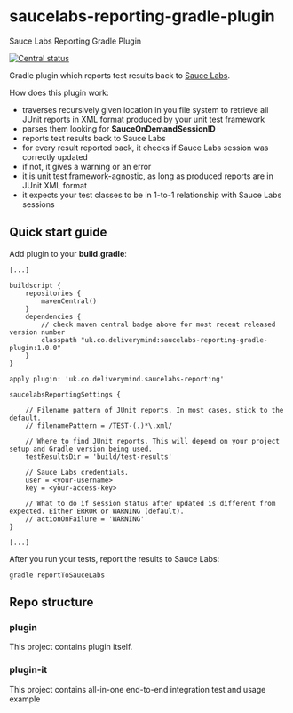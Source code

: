 # saucelabs-reporting-gradle-plugin
Sauce Labs Reporting Gradle Plugin

[![Central status](https://maven-badges.herokuapp.com/maven-central/uk.co.deliverymind/saucelabs-reporting-gradle-plugin/badge.svg)](https://maven-badges.herokuapp.com/maven-central/uk.co.deliverymind/saucelabs-reporting-gradle-plugin)

Gradle plugin which reports test results back to [Sauce Labs](https://saucelabs.com).

How does this plugin work:
- traverses recursively given location in you file system to retrieve all JUnit reports in XML format produced by your unit test framework
- parses them looking for **SauceOnDemandSessionID**
- reports test results back to Sauce Labs
- for every result reported back, it checks if Sauce Labs session was correctly updated
- if not, it gives a warning or an error
- it is unit test framework-agnostic, as long as produced reports are in JUnit XML format
- it expects your test classes to be in 1-to-1 relationship with Sauce Labs sessions

## Quick start guide

Add plugin to your **build.gradle**:

```
[...]

buildscript {
    repositories {
        mavenCentral()
    }
    dependencies {
        // check maven central badge above for most recent released version number
        classpath "uk.co.deliverymind:saucelabs-reporting-gradle-plugin:1.0.0"
    }
}

apply plugin: 'uk.co.deliverymind.saucelabs-reporting'

saucelabsReportingSettings {

    // Filename pattern of JUnit reports. In most cases, stick to the default.
    // filenamePattern = /TEST-(.)*\.xml/

    // Where to find JUnit reports. This will depend on your project setup and Gradle version being used.
    testResultsDir = 'build/test-results'

    // Sauce Labs credentials.
    user = <your-username>
    key = <your-access-key>

    // What to do if session status after updated is different from expected. Either ERROR or WARNING (default).
    // actionOnFailure = 'WARNING'
}

[...]
```

After you run your tests, report the results to Sauce Labs:

```gradle reportToSauceLabs```

## Repo structure

### plugin

This project contains plugin itself.

### plugin-it

This project contains all-in-one end-to-end integration test and usage example

